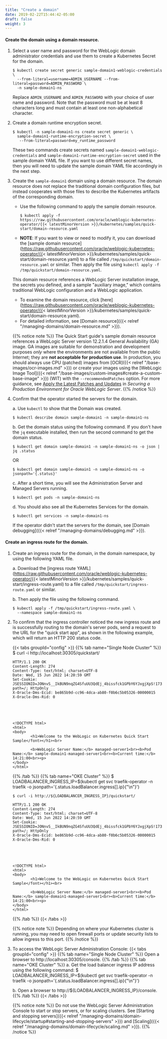 ```yaml
---
title: "Create a domain"
date: 2019-02-22T15:44:42-05:00
draft: false
weight: 3
---
```


#### Create the domain using a domain resource.

1. Select a user name and password for the WebLogic domain administrator credentials and use them to create a Kubernetes Secret for the domain.

    ```shell
    $ kubectl create secret generic sample-domain1-weblogic-credentials \
      --from-literal=username=ADMIN_USERNAME --from-literal=password=ADMIN_PASSWORD \
      -n sample-domain1-ns
    ```

   Replace `ADMIN_USERNAME` and `ADMIN_PASSWORD` with your choice of user name and password. Note
   that the password must be at least 8 characters long and must contain at least one non-alphabetical character.


1. Create a domain runtime encryption secret.

    ```shell
    $ kubectl -n sample-domain1-ns create secret generic \
      sample-domain1-runtime-encryption-secret \
       --from-literal=password=my_runtime_password
    ```

    These two commands create secrets named `sample-domain1-weblogic-credentials` and `sample-domain1-runtime-encryption-secret` used in the sample domain YAML file. If you want to use different secret names, then you will need to update the sample domain YAML file accordingly in the next step.

1. Create the `sample-domain1` domain using a domain resource. The domain resource does not replace the traditional domain configuration files, but instead cooperates with those files to describe the Kubernetes artifacts of the corresponding domain.

   - Use the following command to apply the sample domain resource.

     ```shell
     $ kubectl apply -f https://raw.githubusercontent.com/oracle/weblogic-kubernetes-operator/{{< latestMinorVersion >}}/kubernetes/samples/quick-start/domain-resource.yaml
     ```

   - **NOTE**: If you want to view or need to modify it, you can download the [sample domain resource](https://raw.githubusercontent.com/oracle/weblogic-kubernetes-operator/{{< latestMinorVersion >}}/kubernetes/samples/quick-start/domain-resource.yaml) to a file called `/tmp/quickstart/domain-resource.yaml` or similar. Then apply the file using `kubectl apply -f /tmp/quickstart/domain-resource.yaml`.


   This domain resource references a WebLogic Server installation image, the secrets you defined, and a sample "auxiliary image," which contains traditional WebLogic configuration and a WebLogic application.

     - To examine the domain resource, click [here](https://raw.githubusercontent.com/oracle/weblogic-kubernetes-operator/{{< latestMinorVersion >}}/kubernetes/samples/quick-start/domain-resource.yaml).
     - For detailed information, see [Domain resource]({{< relref "/managing-domains/domain-resource.md" >}}).

   {{% notice note %}}
   The Quick Start guide's sample domain resource references a WebLogic Server version 12.2.1.4 General Availability (GA) image. GA images are suitable for demonstration and development purposes _only_ where the environments are not available from the public Internet; they are **not acceptable for production use**. In production, you should always use CPU (patched) images from [OCR]({{< relref "/base-images/ocr-images.md" >}}) or create your images using the [WebLogic Image Tool]({{< relref "/base-images/custom-images#create-a-custom-base-image" >}}) (WIT) with the `--recommendedPatches` option. For more guidance, see [Apply the Latest Patches and Updates](https://www.oracle.com/pls/topic/lookup?ctx=en/middleware/standalone/weblogic-server/14.1.1.0&id=LOCKD-GUID-2DA84185-46BA-4D7A-80D2-9D577A4E8DE2) in _Securing a Production Environment for Oracle WebLogic Server_.
   {{% /notice %}}

1.	Confirm that the operator started the servers for the domain.

    a. Use `kubectl` to show that the Domain was created.

    ```shell
    $ kubectl describe domain sample-domain1 -n sample-domain1-ns
    ```

    b. Get the domain status using the following command. If you don't have the `jq` executable installed, then run the second command to get the domain status.
    ```shell
    $ kubectl get domain sample-domain1 -n sample-domain1-ns -o json | jq .status
    ```
    OR
    ```shell
    $ kubectl get domain sample-domain1 -n sample-domain1-ns -o jsonpath='{.status}'
    ```

    c. After a short time, you will see the Administration Server and Managed Servers running.

    ```shell
    $ kubectl get pods -n sample-domain1-ns
    ```

    d. You should also see all the Kubernetes Services for the domain.

    ```shell
    $ kubectl get services -n sample-domain1-ns
    ```

   	 If the operator didn't start the servers for the domain, see [Domain debugging]({{< relref "/managing-domains/debugging.md" >}}).

#### Create an ingress route for the domain.

1.	Create an ingress route for the domain, in the domain namespace, by using the following YAML file.

    a. Download the [ingress route YAML](https://raw.githubusercontent.com/oracle/weblogic-kubernetes-operator/{{< latestMinorVersion >}}/kubernetes/samples/quick-start/ingress-route.yaml) to a file called `/tmp/quickstart/ingress-route.yaml` or similar.

    b. Then apply the file using the following command.
    ```shell
    $ kubectl apply -f /tmp/quickstart/ingress-route.yaml \
      --namespace sample-domain1-ns
    ```

1.  To confirm that the ingress controller noticed the new ingress route and is successfully routing to the domain's server pods, send a request to the URL for the "quick start app", as shown in the following example, which will return an HTTP 200 status code.

    {{< tabs groupId="config" >}}
    {{% tab name="Single Node Cluster" %}}
        $ curl -i http://localhost:30305/quickstart/

        HTTP/1.1 200 OK
        Content-Length: 274
        Content-Type: text/html; charset=UTF-8
        Date: Wed, 15 Jun 2022 14:20:59 GMT
        Set-Cookie: JSESSIONID=JONnvS__IkBUN9nqZG4SfuUU3QdEj_4bissfck1GPbY6YJxgjXpS!1733001435; path=/; HttpOnly
        X-Oracle-Dms-Ecid: be865b9d-cc96-4dca-ab80-f0b6c5b05326-00000015
        X-Oracle-Dms-Rid: 0





        <!DOCTYPE html>
        <html>
        <body>
                <h1>Welcome to the WebLogic on Kubernetes Quick Start Sample</font></h1><br>

                <b>WebLogic Server Name:</b> managed-server1<br><b>Pod Name:</b> sample-domain1-managed-server1<br><b>Current time:</b> 14:21:00<br><p>
        </body>
        </html>
    {{% /tab %}}
    {{% tab name="OKE Cluster" %}}
        $ LOADBALANCER_INGRESS_IP=$(kubectl get svc traefik-operator -n traefik -o jsonpath='{.status.loadBalancer.ingress[].ip}{"\n"}')

        $ curl -i http://${LOADBALANCER_INGRESS_IP}/quickstart/

        HTTP/1.1 200 OK
        Content-Length: 274
        Content-Type: text/html; charset=UTF-8
        Date: Wed, 15 Jun 2022 14:20:59 GMT
        Set-Cookie: JSESSIONID=JONnvS__IkBUN9nqZG4SfuUU3QdEj_4bissfck1GPbY6YJxgjXpS!1733001435; path=/; HttpOnly
        X-Oracle-Dms-Ecid: be865b9d-cc96-4dca-ab80-f0b6c5b05326-00000015
        X-Oracle-Dms-Rid: 0





        <!DOCTYPE html>
        <html>
        <body>
                <h1>Welcome to the WebLogic on Kubernetes Quick Start Sample</font></h1><br>

                <b>WebLogic Server Name:</b> managed-server1<br><b>Pod Name:</b> sample-domain1-managed-server1<br><b>Current time:</b> 14:21:00<br><p>
        </body>
        </html>
    {{% /tab %}}
    {{< /tabs >}}


    {{% notice note %}} Depending on where your Kubernetes cluster is running, you may need to open firewall ports or update security lists to allow ingress to this port.
    {{% /notice %}}
1.	To access the WebLogic Server Administration Console:
    {{< tabs groupId="config" >}}
    {{% tab name="Single Node Cluster" %}}
      Open a browser to http://localhost:30305/console.
    {{% /tab %}}
    {{% tab name="OKE Cluster" %}}
      a. Get the load balancer ingress IP address using the following command:
         $ LOADBALANCER_INGRESS_IP=$(kubectl get svc traefik-operator -n traefik -o jsonpath='{.status.loadBalancer.ingress[].ip}{"\n"}')

      b. Open a browser to http://${LOADBALANCER_INGRESS_IP}/console.
    {{% /tab %}}
    {{< /tabs >}}


    {{% notice note %}} Do not use the WebLogic Server Administration Console to start or stop servers, or for scaling clusters. See [Starting and stopping servers]({{< relref "/managing-domains/domain-lifecycle/startup#starting-and-stopping-servers" >}}) and [Scaling]({{< relref "/managing-domains/domain-lifecycle/scaling.md" >}}).
    {{% /notice %}}
